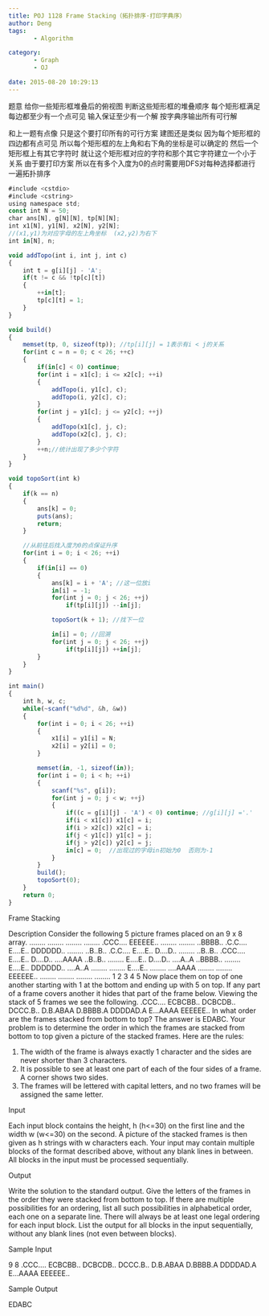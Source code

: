 ```yaml
---
title: POJ 1128 Frame Stacking（拓扑排序·打印字典序）
author: Deng
tags: 
       - Algorithm

category: 
       - Graph
       - OJ

date: 2015-08-20 10:29:13
---
```

题意 给你一些矩形框堆叠后的俯视图 判断这些矩形框的堆叠顺序 每个矩形框满足每边都至少有一个点可见 输入保证至少有一个解 按字典序输出所有可行解

和上一题有点像 只是这个要打印所有的可行方案 建图还是类似 因为每个矩形框的四边都有点可见 所以每个矩形框的左上角和右下角的坐标是可以确定的 然后一个矩形框上有其它字符时 就让这个矩形框对应的字符和那个其它字符建立一个小于关系 由于要打印方案 所以在有多个入度为0的点时需要用DFS对每种选择都进行一遍拓扑排序

```js 
#include <cstdio>
#include <cstring>
using namespace std;
const int N = 50;
char ans[N], g[N][N], tp[N][N];
int x1[N], y1[N], x2[N], y2[N];
//(x1,y1)为对应字母的左上角坐标  (x2,y2)为右下
int in[N], n;

void addTopo(int i, int j, int c)
{
    int t = g[i][j] - 'A';
    if(t != c && !tp[c][t])
    {
        ++in[t];
        tp[c][t] = 1;
    }
}

void build()
{
    memset(tp, 0, sizeof(tp)); //tp[i][j] = 1表示有i < j的关系
    for(int c = n = 0; c < 26; ++c)
    {
        if(in[c] < 0) continue;
        for(int i = x1[c]; i <= x2[c]; ++i)
        {
            addTopo(i, y1[c], c);
            addTopo(i, y2[c], c);
        }
        for(int j = y1[c]; j <= y2[c]; ++j)
        {
            addTopo(x1[c], j, c);
            addTopo(x2[c], j, c);
        }
        ++n;//统计出现了多少个字符
    }
}

void topoSort(int k)
{
    if(k == n)
    {
        ans[k] = 0;
        puts(ans);
        return;
    }

    //从前往后找入度为0的点保证升序
    for(int i = 0; i < 26; ++i)
    {
        if(in[i] == 0)
        {
            ans[k] = i + 'A'; //这一位放i
            in[i] = -1;
            for(int j = 0; j < 26; ++j)
                if(tp[i][j]) --in[j];

            topoSort(k + 1); //找下一位

            in[i] = 0; //回溯
            for(int j = 0; j < 26; ++j)
                if(tp[i][j]) ++in[j];
        }
    }
}

int main()
{
    int h, w, c;
    while(~scanf("%d%d", &h, &w))
    {
        for(int i = 0; i < 26; ++i)
        {
            x1[i] = y1[i] = N;
            x2[i] = y2[i] = 0;
        }

        memset(in, -1, sizeof(in));
        for(int i = 0; i < h; ++i)
        {
            scanf("%s", g[i]);
            for(int j = 0; j < w; ++j)
            {
                if((c = g[i][j] - 'A') < 0) continue; //g[i][j] ='.'
                if(i < x1[c]) x1[c] = i;
                if(i > x2[c]) x2[c] = i;
                if(j < y1[c]) y1[c] = j;
                if(j > y2[c]) y2[c] = j;
                in[c] = 0;  //出现过的字母in初始为0  否则为-1
            }
        }
        build();
        topoSort(0);
    }
    return 0;
}
```

Frame Stacking

Description
Consider the following 5 picture frames placed on an 9 x 8 array.
........ ........ ........ ........ .CCC.... EEEEEE.. ........ ........ ..BBBB.. .C.C.... E....E.. DDDDDD.. ........ ..B..B.. .C.C.... E....E.. D....D.. ........ ..B..B.. .CCC.... E....E.. D....D.. ....AAAA ..B..B.. ........ E....E.. D....D.. ....A..A ..BBBB.. ........ E....E.. DDDDDD.. ....A..A ........ ........ E....E.. ........ ....AAAA ........ ........ EEEEEE.. ........ ........ ........ ........ 1 2 3 4 5
Now place them on top of one another starting with 1 at the bottom and ending up with 5 on top. If any part of a frame covers another it hides that part of the frame below.
Viewing the stack of 5 frames we see the following.
.CCC.... ECBCBB.. DCBCDB.. DCCC.B.. D.B.ABAA D.BBBB.A DDDDAD.A E...AAAA EEEEEE..
In what order are the frames stacked from bottom to top? The answer is EDABC.
Your problem is to determine the order in which the frames are stacked from bottom to top given a picture of the stacked frames. Here are the rules:
1. The width of the frame is always exactly 1 character and the sides are never shorter than 3 characters.
2. It is possible to see at least one part of each of the four sides of a frame. A corner shows two sides.
3. The frames will be lettered with capital letters, and no two frames will be assigned the same letter.

Input

Each input block contains the height, h (h<=30) on the first line and the width w (w<=30) on the second. A picture of the stacked frames is then given as h strings with w characters each.
Your input may contain multiple blocks of the format described above, without any blank lines in between. All blocks in the input must be processed sequentially.

Output

Write the solution to the standard output. Give the letters of the frames in the order they were stacked from bottom to top. If there are multiple possibilities for an ordering, list all such possibilities in alphabetical order, each one on a separate line. There will always be at least one legal ordering for each input block. List the output for all blocks in the input sequentially, without any blank lines (not even between blocks).

Sample Input

9 8 .CCC.... ECBCBB.. DCBCDB.. DCCC.B.. D.B.ABAA D.BBBB.A DDDDAD.A E...AAAA EEEEEE..

Sample Output

EDABC